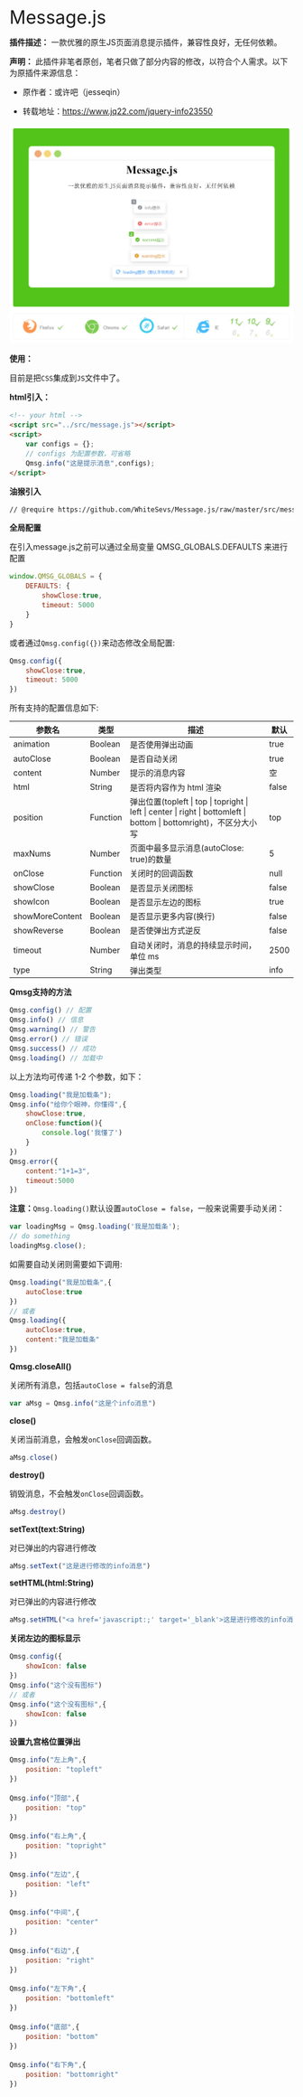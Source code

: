 <font size="6">Message.js</font>

**插件描述：**
一款优雅的原生JS页面消息提示插件，兼容性良好，无任何依赖。



**声明：**
此插件非笔者原创，笔者只做了部分内容的修改，以符合个人需求。以下为原插件来源信息：

- 原作者：或许吧（jesseqin）

- 转载地址：https://www.jq22.com/jquery-info23550

![message.js](assets/intro-zh.jpg)

**使用：**

目前是把`CSS`集成到`JS`文件中了。

**html引入：**

```html
<!-- your html -->
<script src="../src/message.js"></script>
<script>
    var configs = {};
    // configs 为配置参数，可省略
    Qmsg.info("这是提示消息",configs);
</script>
```
**油猴引入**
```html
// @require https://github.com/WhiteSevs/Message.js/raw/master/src/message.js
```


**全局配置**

在引入message.js之前可以通过全局变量 QMSG_GLOBALS.DEFAULTS 来进行配置

```javascript
window.QMSG_GLOBALS = {
    DEFAULTS: {
        showClose:true,
        timeout: 5000
    }
}
```

或者通过`Qmsg.config({})`来动态修改全局配置:

```javascript
Qmsg.config({
    showClose:true,
    timeout: 5000
})
```

所有支持的配置信息如下:

| 参数名  | 类型  | 描述                                  | 默认  |
| ----------- | --------- | ----------------------------------------- | --------- |
| animation | Boolean | 是否使用弹出动画 | true |
| autoClose | Boolean | 是否自动关闭 | true |
| content | Number |  提示的消息内容  | 空 |
| html | String | 是否将内容作为 html 渲染 | false|
| position     | Function  | 弹出位置(topleft \| top \| topright \| left \| center \| right \| bottomleft \| bottom \| bottomright)，不区分大小写 | top |
| maxNums     | Number    | 页面中最多显示消息(autoClose: true)的数量 | 5         |
| onClose | Function | 关闭时的回调函数 | null |
| showClose | Boolean   | 是否显示关闭图标 | false |
| showIcon | Boolean | 是否显示左边的图标 | true |
| showMoreContent | Boolean | 是否显示更多内容(换行) | false |
| showReverse | Boolean | 是否使弹出方式逆反 | false |
| timeout | Number | 自动关闭时，消息的持续显示时间，单位 ms | 2500 |
| type | String | 弹出类型 | info |


**Qmsg支持的方法**

```javascript
Qmsg.config() // 配置
Qmsg.info() // 信息
Qmsg.warning() // 警告
Qmsg.error() // 错误
Qmsg.success() // 成功
Qmsg.loading() // 加载中
```

以上方法均可传递 1-2 个参数，如下：

```javascript
Qmsg.loading("我是加载条");
Qmsg.info("给你个眼神，你懂得",{
    showClose:true,
    onClose:function(){
        console.log('我懂了')
    }
})
Qmsg.error({
    content:"1+1=3",
    timeout:5000
})
```

**注意：**`Qmsg.loading()`默认设置`autoClose = false`，一般来说需要手动关闭：

```javascript
var loadingMsg = Qmsg.loading('我是加载条');
// do something
loadingMsg.close();
```

如需要自动关闭则需要如下调用:

```javascript
Qmsg.loading("我是加载条",{
    autoClose:true
})
// 或者
Qmsg.loading({
    autoClose:true,
    content:"我是加载条"
})
```

**Qmsg.closeAll()**

关闭所有消息，包括`autoClose = false`的消息

```javascript
var aMsg = Qmsg.info("这是个info消息")
```

**close()**

关闭当前消息，会触发`onClose`回调函数。

```javascript
aMsg.close()
```

**destroy()**

销毁消息，不会触发`onClose`回调函数。

```javascript
aMsg.destroy()
```
**setText(text:String)**

对已弹出的内容进行修改

```javascript
aMsg.setText("这是进行修改的info消息")
```

**setHTML(html:String)**

对已弹出的内容进行修改

```javascript
aMsg.setHTML("<a href='javascript:;' target='_blank'>这是进行修改的info消息超链接</a>")
```

**关闭左边的图标显示**

```javascript
Qmsg.config({
    showIcon: false
})
Qmsg.info("这个没有图标")
// 或者
Qmsg.info("这个没有图标",{
    showIcon: false
})
```

**设置九宫格位置弹出**

```javascript
Qmsg.info("左上角",{
    position: "topleft"
})

Qmsg.info("顶部",{
    position: "top"
})

Qmsg.info("右上角",{
    position: "topright"
})

Qmsg.info("左边",{
    position: "left"
})

Qmsg.info("中间",{
    position: "center"
})

Qmsg.info("右边",{
    position: "right"
})

Qmsg.info("左下角",{
    position: "bottomleft"
})

Qmsg.info("底部",{
    position: "bottom"
})

Qmsg.info("右下角",{
    position: "bottomright"
})
```